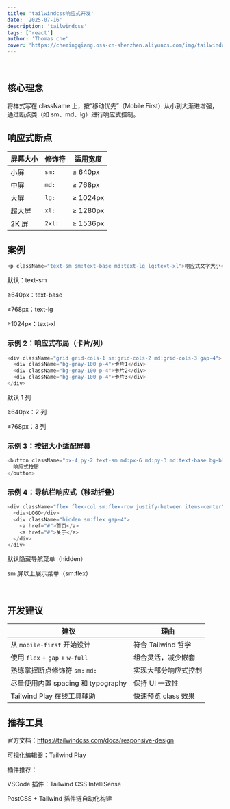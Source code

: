 ```yaml
---
title: 'tailwindcss响应式开发'
date: '2025-07-16'
description: 'tailwindcss'
tags: ['react']
author: 'Thomas che'
cover: 'https://chemingqiang.oss-cn-shenzhen.aliyuncs.com/img/tailwindcss.webp'
---
```


</br>

## 核心理念

将样式写在 className 上，按“移动优先”（Mobile First）从小到大渐进增强，通过断点类（如 sm、md、lg）进行响应式控制。

## 响应式断点

| 屏幕大小 | 修饰符 | 适用宽度 |
| -------- | ------ | -------- |
| 小屏     | `sm:`  | ≥ 640px  |
| 中屏     | `md:`  | ≥ 768px  |
| 大屏     | `lg:`  | ≥ 1024px |
| 超大屏   | `xl:`  | ≥ 1280px |
| 2K 屏    | `2xl:` | ≥ 1536px |

## 案例

```js
<p className="text-sm sm:text-base md:text-lg lg:text-xl">响应式文字大小</p>
```

默认：text-sm

≥640px：text-base

≥768px：text-lg

≥1024px：text-xl

### 示例 2：响应式布局（卡片/列）

```js
<div className="grid grid-cols-1 sm:grid-cols-2 md:grid-cols-3 gap-4">
  <div className="bg-gray-100 p-4">卡片1</div>
  <div className="bg-gray-100 p-4">卡片2</div>
  <div className="bg-gray-100 p-4">卡片3</div>
</div>
```

默认 1 列

≥640px：2 列

≥768px：3 列

### 示例 3：按钮大小适配屏幕

```js
<button className="px-4 py-2 text-sm md:px-6 md:py-3 md:text-base bg-blue-500 text-white rounded">
  响应式按钮
</button>
```

### 示例 4：导航栏响应式（移动折叠）

```js
<div className="flex flex-col sm:flex-row justify-between items-center">
  <div>LOGO</div>
  <div className="hidden sm:flex gap-4">
    <a href="#">首页</a>
    <a href="#">关于</a>
  </div>
</div>
```

默认隐藏导航菜单（hidden）

sm 屏以上展示菜单（sm:flex）

</br>

## 开发建议

| 建议                               | 理由                 |
| ---------------------------------- | -------------------- |
| 从 `mobile-first` 开始设计         | 符合 Tailwind 哲学   |
| 使用 `flex` + `gap` + `w-full`     | 组合灵活，减少嵌套   |
| 熟练掌握断点修饰符 `sm:` `md:`     | 实现大部分响应式控制 |
| 尽量使用内置 spacing 和 typography | 保持 UI 一致性       |
| Tailwind Play 在线工具辅助         | 快速预览 class 效果  |

## 推荐工具

官方文档：https://tailwindcss.com/docs/responsive-design

可视化编辑器：Tailwind Play

插件推荐：

VSCode 插件：Tailwind CSS IntelliSense

PostCSS + Tailwind 插件链自动化构建
